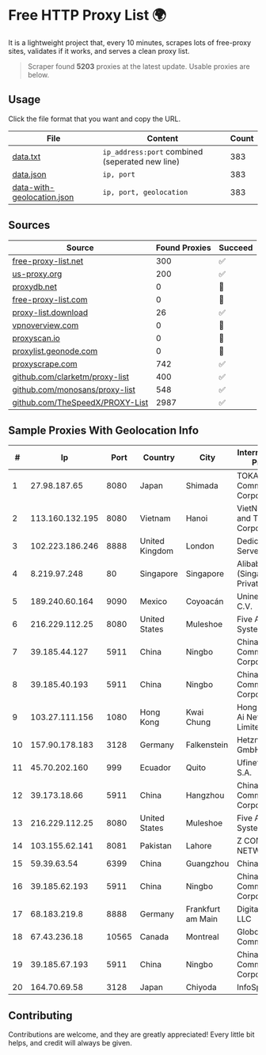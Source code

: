 
# Free HTTP Proxy List 🌍

It is a lightweight project that, every 10 minutes, scrapes lots of free-proxy sites, validates if it works, and serves a clean proxy list.


> Scraper found **5203** proxies at the latest update. Usable proxies are below.

## Usage

Click the file format that you want and copy the URL.


|File|Content|Count|
|----|-------|-----|
|[data.txt](https://raw.githubusercontent.com/themiralay/Proxy-List-World/master/data.txt)|`ip_address:port` combined (seperated new line)|383|
|[data.json](https://raw.githubusercontent.com/themiralay/Proxy-List-World/master/data.json)|`ip, port`|383|
|[data-with-geolocation.json](https://raw.githubusercontent.com/themiralay/Proxy-List-World/master/data-with-geolocation.json)|`ip, port, geolocation`|383|

## Sources

|Source|Found Proxies|Succeed|
|------|-------------|-------|
|[free-proxy-list.net](https://free-proxy-list.net)|300|✅|
|[us-proxy.org](https://www.us-proxy.org)|200|✅|
|[proxydb.net](http://proxydb.net)|0|🚫|
|[free-proxy-list.com](https://free-proxy-list.com/?page=&port=&type%5B%5D=http&type%5B%5D=https&up_time=0&search=Search)|0|🚫|
|[proxy-list.download](https://www.proxy-list.download/HTTP)|26|✅|
|[vpnoverview.com](https://vpnoverview.com/privacy/anonymous-browsing/free-proxy-servers)|0|🚫|
|[proxyscan.io](https://www.proxyscan.io)|0|🚫|
|[proxylist.geonode.com](https://proxylist.geonode.com/api/proxy-list?limit=300&page=1&sort_by=lastChecked&sort_type=desc&protocols=http,https)|0|🚫|
|[proxyscrape.com](https://api.proxyscrape.com/v2/?request=displayproxies&protocol=http&timeout=10000&country=all&ssl=all&anonymity=all)|742|✅|
|[github.com/clarketm/proxy-list](https://raw.githubusercontent.com/clarketm/proxy-list/master/proxy-list-raw.txt)|400|✅|
|[github.com/monosans/proxy-list](https://raw.githubusercontent.com/monosans/proxy-list/main/proxies/http.txt)|548|✅|
|[github.com/TheSpeedX/PROXY-List](https://raw.githubusercontent.com/TheSpeedX/PROXY-List/master/http.txt)|2987|✅|


## Sample Proxies With Geolocation Info

|#|Ip|Port|Country|City|Internet Service Provider|
|-|--|----|-------|----|-------------------------|
|1|27.98.187.65|8080|Japan|Shimada|TOKAI Communications Corporation|
|2|113.160.132.195|8080|Vietnam|Hanoi|VietNam Post and Telecom Corporation|
|3|102.223.186.246|8888|United Kingdom|London|Dedicated Servers|
|4|8.219.97.248|80|Singapore|Singapore|Alibaba Cloud (Singapore) Private Limited|
|5|189.240.60.164|9090|Mexico|Coyoacán|Uninet S.A. de C.V.|
|6|216.229.112.25|8080|United States|Muleshoe|Five Area Systems, LLC|
|7|39.185.44.127|5911|China|Ningbo|China Mobile Communications Corporation|
|8|39.185.40.193|5911|China|Ningbo|China Mobile Communications Corporation|
|9|103.27.111.156|1080|Hong Kong|Kwai Chung|Hong Kong San Ai Net Int'l Limited|
|10|157.90.178.183|3128|Germany|Falkenstein|Hetzner Online GmbH|
|11|45.70.202.160|999|Ecuador|Quito|Ufinet Panama S.A.|
|12|39.173.18.66|5911|China|Hangzhou|China Mobile Communications Corporation|
|13|216.229.112.25|8080|United States|Muleshoe|Five Area Systems, LLC|
|14|103.155.62.141|8081|Pakistan|Lahore|Z COM NETWORKS|
|15|59.39.63.54|6399|China|Guangzhou|Chinanet|
|16|39.185.62.193|5911|China|Ningbo|China Mobile Communications Corporation|
|17|68.183.219.8|8888|Germany|Frankfurt am Main|DigitalOcean, LLC|
|18|67.43.236.18|10565|Canada|Montreal|GloboTech Communications|
|19|39.185.67.193|5911|China|Ningbo|China Mobile Communications Corporation|
|20|164.70.69.58|3128|Japan|Chiyoda|InfoSphere|



## Contributing

Contributions are welcome, and they are greatly appreciated! Every
little bit helps, and credit will always be given.

